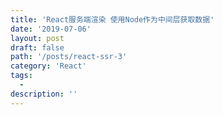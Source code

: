 ```yaml
---
title: 'React服务端渲染 使用Node作为中间层获取数据'
date: '2019-07-06'
layout: post
draft: false
path: '/posts/react-ssr-3'
category: 'React'
tags:
  -
description: ''
---
```

